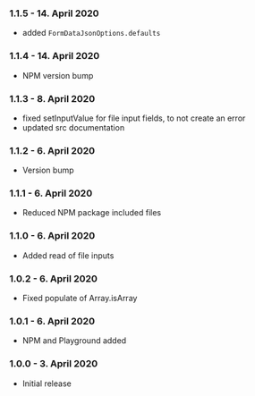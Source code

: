 ### 1.1.5 - 14. April 2020
* added `FormDataJsonOptions.defaults`

### 1.1.4 - 14. April 2020
* NPM version bump

### 1.1.3 - 8. April 2020
* fixed setInputValue for file input fields, to not create an error
* updated src documentation

### 1.1.2 - 6. April 2020
* Version bump

### 1.1.1 - 6. April 2020
* Reduced NPM package included files

### 1.1.0 - 6. April 2020
* Added read of file inputs

### 1.0.2 - 6. April 2020
* Fixed populate of Array.isArray

### 1.0.1 - 6. April 2020
* NPM and Playground added

### 1.0.0 - 3. April 2020
* Initial release